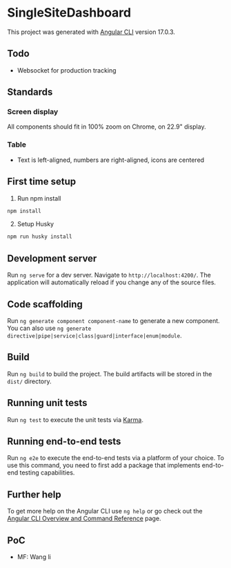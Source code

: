 # SingleSiteDashboard

This project was generated with [Angular CLI](https://github.com/angular/angular-cli) version 17.0.3.

## Todo

- Websocket for production tracking

## Standards

### Screen display

All components should fit in 100% zoom on Chrome, on 22.9" display.

### Table

- Text is left-aligned, numbers are right-aligned, icons are centered

## First time setup

1. Run npm install

```sh
npm install
```

2. Setup Husky

```sh
npm run husky install
```

## Development server

Run `ng serve` for a dev server. Navigate to `http://localhost:4200/`. The application will automatically reload if you change any of the source files.

## Code scaffolding

Run `ng generate component component-name` to generate a new component. You can also use `ng generate directive|pipe|service|class|guard|interface|enum|module`.

## Build

Run `ng build` to build the project. The build artifacts will be stored in the `dist/` directory.

## Running unit tests

Run `ng test` to execute the unit tests via [Karma](https://karma-runner.github.io).

## Running end-to-end tests

Run `ng e2e` to execute the end-to-end tests via a platform of your choice. To use this command, you need to first add a package that implements end-to-end testing capabilities.

## Further help

To get more help on the Angular CLI use `ng help` or go check out the [Angular CLI Overview and Command Reference](https://angular.io/cli) page.

## PoC

- MF: Wang li
